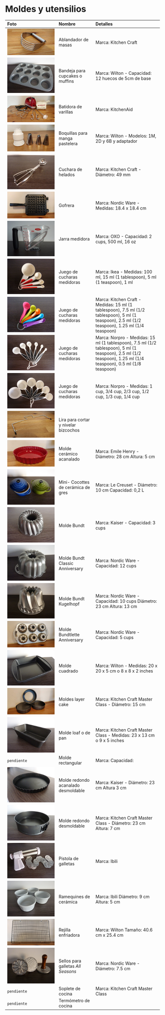 # Moldes y utensilios

| Foto | Nombre | Detalles |
| :--- | :--- | :--- |
| ![Ablandador de masas](uploads/images/ablandador-masas.jpg "Ablandador de masas") | Ablandador de masas | Marca: Kitchen Craft |
| ![Bandeja para cupcakes](uploads/images/bandeja-muffins.JPG "Bandeja para cupcakes") | Bandeja para cupcakes o muffins | Marca: Wilton - Capacidad: 12 huecos de 5cm de base |
| ![Batidora de varillas](uploads/images/batidora-varillas.jpg "Batidora de varillas") | Batidora de varillas | Marca: KitchenAid |
| ![Boquillas para manga pastelera](uploads/images/boquillas.jpg "Boquillas para manga pastelera") | Boquillas para manga pastelera | Marca: Wilton - Modelos: 1M, 2D y 6B y adaptador  |
| ![Cuchara helados](uploads/images/cuchara-helado.JPG "Cuchara helados") | Cuchara de helados | Marca: Kitchen Craft - Diámetro: 49 mm  |
| ![Gofrera](uploads/images/gofrera.jpg "Gofrera") | Gofrera | Marca: Nordic Ware - Medidas: 18.4 x 18.4 cm |
| ![Jarra medidora](uploads/images/jarra-medidora.JPG "Jarra medidora") | Jarra medidora | Marca: OXO - Capacidad: 2 cups, 500 ml, 16 oz |
| ![Cucharas medidoras](uploads/images/juego-cucharas-1.JPG "Cucharas medidoras") | Juego de cucharas medidoras | Marca: Ikea - Medidas: 100 ml, 15 ml (1 tablespoon), 5 ml (1 teaspoon), 1 ml |
| ![Cucharas medidoras](uploads/images/juego-cucharas-2.JPG "Cucharas medidoras") | Juego de cucharas medidoras | Marca: Kitchen Craft - Medidas: 15 ml (1 tablespoon), 7.5 ml (1/2 tablespoon), 5 ml (1 teaspoon), 2.5 ml (1/2 teaspoon), 1.25 ml (1/4 teaspoon) |
| ![Cucharas medidoras](uploads/images/juego-cucharas-3.JPG "Cucharas medidoras") | Juego de cucharas medidoras | Marca: Norpro - Medidas: 15 ml (1 tablespoon), 7.5 ml (1/2 tablespoon), 5 ml (1 teaspoon), 2.5 ml (1/2 teaspoon), 1.25 ml (1/4 teaspoon), 0.5 ml (1/8 teaspoon) |
| ![Cucharas medidoras](uploads/images/juego-cucharas-4.JPG "Cucharas medidoras") | Juego de cucharas medidoras | Marca: Norpro - Medidas: 1 cup, 3/4 cup, 2/3 cup, 1/2 cup, 1/3 cup, 1/4 cup |
| ![Lira](uploads/images/lira.jpg "Lira") | Lira para cortar y nivelar bizcochos |  |
| ![Molde cerámico acanalado](uploads/images/molde-ceramico-acanalado.jpg "Molde cerámico acanalado") | Molde cerámico acanalado | Marca: Emile Henry - Diámetro: 28 cm Altura: 5 cm |
| ![Mini cocottes](uploads/images/mini-cocottes.JPG "Mini cocottes") | Mini- Cocottes de cerámica de gres | Marca: Le Creuset - Diámetro: 10 cm Capacidad: 0,2 L |
| ![Molde Bundt](uploads/images/bundt-3cups.JPG "Molde Bundt") | Molde Bundt | Marca: Kaiser - Capacidad: 3 cups |
| ![Molde Bundt](uploads/images/bundt-12cups.JPG "Molde Bundt") | Molde Bundt Classic Anniversary | Marca: Nordic Ware - Capacidad: 12 cups |
| ![Molde Bundt](uploads/images/bundt-kugelhopf.JPG "Molde Bundt") | Molde Bundt Kugelhopf | Marca: Nordic Ware - Capacidad: 10 cups Diámetro: 23 cm Altura: 13 cm |
| ![Molde Bundtlette Anniversary](uploads/images/bundtlette-anniversary.jpg "Molde Bundtlette Anniversary") | Molde Bundtlette Anniversary | Marca: Nordic Ware - Capacidad: 5 cups |
| ![Molde cuadrado](uploads/images/molde-cuadrado.JPG "Molde cuadrado") | Molde cuadrado | Marca: Wilton - Medidas: 20 x 20 x 5 cm o 8 x 8 x 2 inches |
| ![Moldes layer cake](uploads/images/moldes-layer-cake.jpg "Moldes layer cake") | Moldes layer cake | Marca: Kitchen Craft Master Class - Diámetro: 15 cm |
| ![Molde loaf](uploads/images/loaf-23-13.JPG "Molde loaf") | Molde loaf o de pan | Marca: Kitchen Craft Master Class - Medidas: 23 x 13 cm o 9 x 5 inches |
| `pendiente` | Molde rectangular | Marca:  Capacidad:  |
| ![Molde acanalado](uploads/images/redondo-acanalado-23.JPG "Molde acanalado") | Molde redondo acanalado desmoldable | Marca: Kaiser - Diámetro: 23 cm Altura 3 cm |
| ![Molde redondo](uploads/images/redondo-desmoldable-23.JPG "Molde redondo") | Molde redondo desmoldable | Marca: Kitchen Craft Master Class - Diámetro: 23 cm Altura: 7 cm |
| ![Pistola galletas](uploads/images/pistola-galletas.JPG "Pistola galletas") | Pistola de galletas | Marca: Ibili |
| ![Ramequines](uploads/images/ramequines.JPG "Ramequines") | Ramequines de cerámica | Marca: Ibili Diámetro: 9 cm Altura: 5 cm |
| ![Rejilla enfriadora](uploads/images/rejilla-enfriadora.jpg "Rejilla enfriadora") | Rejilla enfriadora | Marca: Wilton Tamaño: 40.6 cm x 25.4 cm |
| ![Sellos galletas](uploads/images/sellos-galletas.JPG "Sellos galletas") | Sellos para galletas *All Seasons* | Marca: Nordic Ware - Diámetro: 7.5 cm |
| `pendiente` | Soplete de cocina | Marca: Kitchen Craft Master Class |
| `pendiente` | Termómetro de cocina |  |
